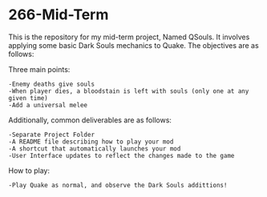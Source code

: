 # 266-Mid-Term
This is the repository for my mid-term project, Named QSouls.
It involves applying some basic Dark Souls mechanics to Quake.
The objectives are as follows:


Three main points:

 	-Enemy deaths give souls
 	-When player dies, a bloodstain is left with souls (only one at any given time)
  	-Add a universal melee

Additionally, common deliverables are as follows:

 	-Separate Project Folder
 	-A README file describing how to play your mod
 	-A shortcut that automatically launches your mod
  	-User Interface updates to reflect the changes made to the game

How to play:

	-Play Quake as normal, and observe the Dark Souls addittions!

